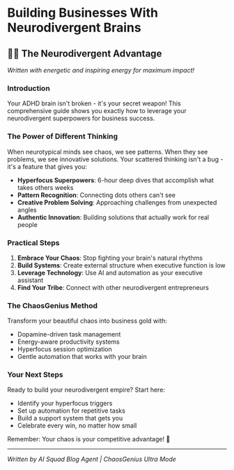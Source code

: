 # Building Businesses With Neurodivergent Brains

## 🧠💜 The Neurodivergent Advantage

*Written with energetic and inspiring energy for maximum impact!*

### Introduction

Your ADHD brain isn't broken - it's your secret weapon! This comprehensive guide
shows you exactly how to leverage your neurodivergent superpowers for
business success.

### The Power of Different Thinking

When neurotypical minds see chaos, we see patterns. When they see problems,
we see innovative solutions. Your scattered thinking isn't a bug - it's a
feature that gives you:

- **Hyperfocus Superpowers**: 6-hour deep dives that accomplish what takes
  others weeks
- **Pattern Recognition**: Connecting dots others can't see
- **Creative Problem Solving**: Approaching challenges from unexpected angles
- **Authentic Innovation**: Building solutions that actually work for real
  people

### Practical Steps

1. **Embrace Your Chaos**: Stop fighting your brain's natural rhythms
2. **Build Systems**: Create external structure when executive function is low
3. **Leverage Technology**: Use AI and automation as your executive assistant
4. **Find Your Tribe**: Connect with other neurodivergent entrepreneurs

### The ChaosGenius Method

Transform your beautiful chaos into business gold with:
- Dopamine-driven task management
- Energy-aware productivity systems
- Hyperfocus session optimization
- Gentle automation that works with your brain

### Your Next Steps

Ready to build your neurodivergent empire? Start here:
- Identify your hyperfocus triggers
- Set up automation for repetitive tasks
- Build a support system that gets you
- Celebrate every win, no matter how small

Remember: Your chaos is your competitive advantage! 🚀

---

*Written by AI Squad Blog Agent | ChaosGenius Ultra Mode*
